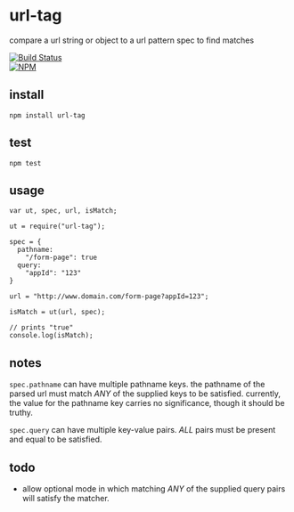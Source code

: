 # url-tag

compare a url string or object to a url pattern spec to find matches

[![Build Status](https://travis-ci.org/Interlincx/url-tag.png)](https://travis-ci.org/Interlincx/url-tag)  
[![NPM](https://nodei.co/npm/url-tag.png?downloads=true)](https://nodei.co/npm/url-tag/)

## install

    npm install url-tag

## test

    npm test

## usage
    var ut, spec, url, isMatch;

    ut = require("url-tag");

    spec = {
      pathname: 
        "/form-page": true
      query:
        "appId": "123"
    }

    url = "http://www.domain.com/form-page?appId=123";
    
    isMatch = ut(url, spec);

    // prints "true"
    console.log(isMatch);

## notes
  
`spec.pathname` can have multiple pathname keys. the pathname of the parsed url must match _ANY_ of the supplied keys to be satisfied. currently, the value for the pathname key carries no significance, though it should be truthy.

`spec.query` can have multiple key-value pairs. _ALL_ pairs must be present and equal to be satisfied.

## todo

- allow optional mode in which matching _ANY_ of the supplied query pairs will satisfy the matcher.
